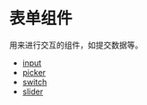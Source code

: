 <!-- 源地址: https://iot.mi.com/vela/quickapp/zh/components/form/ -->

# 表单组件

用来进行交互的组件，如提交数据等。

  * [input](</vela/quickapp/zh/components/form/input.html>)
  * [picker](</vela/quickapp/zh/components/form/picker.html>)
  * [switch](</vela/quickapp/zh/components/form/switch.html>)
  * [slider](</vela/quickapp/zh/components/form/slider.html>)

